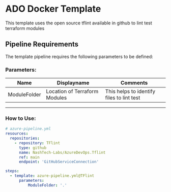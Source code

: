 # ADO Docker Template

This template uses the open source tflint available in github to lint test terraform modules

## Pipeline Requirements

The template pipeline requires the following parameters to be defined:

### Parameters:


| Name  | Displayname | Comments |
| ------------- | ------------- | ------------- |
| ModuleFolder | Location of Terraform Modules | This helps to identify files to lint test |
-----------------------------------------------------------------------------------------------------------------------
 
### How to Use:

  ```yaml
  # azure-pipeline.yml
  resources:
    repositories:
      - repository: TFlint
        type: github
        name: NashTech-Labs/AzureDevOps.Tflint
        ref: main
        endpoint: 'GitHubServiceConnection'

  steps:
    - template: azure-pipeline.yml@TFlint
        parameters:
            ModuleFolder: '.'
  ```